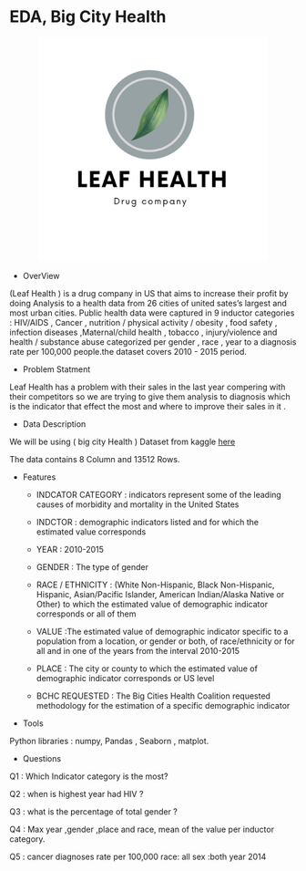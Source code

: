 

#  EDA, Big City Health 

<p align="center" >
<img src="image/IMG_1253.jpg" width ="400">
</p>

                                                                                                                                                                                                                                                                                                                                 
 - OverView 

(Leaf Health ) is a drug company in US that aims to increase their profit by doing Analysis to a health data from 26 cities of united sates’s largest and most urban cities. Public health data were captured in 9 inductor categories : HIV/AIDS , Cancer , nutrition / physical activity / obesity , food safety , infection diseases ,Maternal/child health , tobacco , injury/violence and health / substance abuse categorized per gender , race , year to a diagnosis rate per 100,000 people.the dataset covers  2010 - 2015 period.

- Problem Statment 

Leaf Health   has a problem with their sales in the last year compering with their competitors  so we are trying to give them analysis to diagnosis which is the indicator that effect the most and where to improve their sales in it .


- Data Description 

We will be using ( big city Health ) Dataset from kaggle [here]( https://www.kaggle.com/noordeen/big-city-health-data/code)

The data contains 8  Column and  13512 Rows.

- Features 

  - INDCATOR CATEGORY :  indicators represent some of the leading causes of morbidity and mortality in the United States

  - INDCTOR : demographic indicators listed and for which the estimated value corresponds

  - YEAR :  2010-2015

  - GENDER : The type of gender

  - RACE / ETHNICITY :  (White Non-Hispanic, Black Non-Hispanic, Hispanic, Asian/Pacific Islander, American Indian/Alaska Native or Other) to which the estimated value of demographic indicator corresponds or all of them

  - VALUE :The estimated value of demographic indicator specific to a population from a location, or gender or both, of race/ethnicity or for all and in one of the years from the interval 2010-2015

  - PLACE : The city or county to which the estimated value of demographic indicator corresponds or US level 
  
  - BCHC REQUESTED : The Big Cities Health Coalition requested methodology for the estimation of a specific demographic indicator



- Tools 

Python libraries : numpy, Pandas , Seaborn , matplot.
 
- Questions 
 
 Q1 : Which Indicator category is the most?

 Q2 : when is highest year had HIV ?

 Q3 : what is the percentage of total gender ?

 Q4 : Max year ,gender ,place and race, mean of the value per inductor category.

 Q5 : cancer diagnoses rate per 100,000 race: all sex :both year 2014
